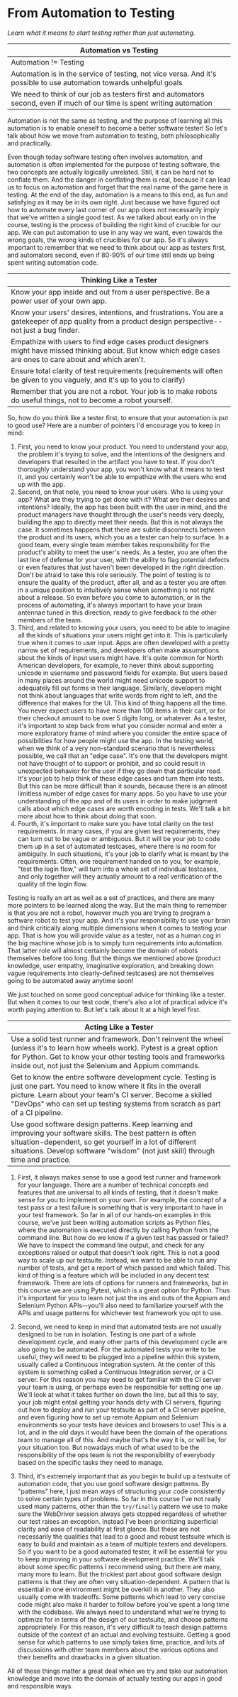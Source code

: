 # From Automation to Testing

*Learn what it means to start testing rather than just automating.*

Automation vs Testing |
---- |
Automation != Testing |
Automation is in the service of testing, not vice versa. And it's possible to use automation towards unhelpful goals |
We need to think of our job as testers first and automators second, even if much of our time is spent writing automation |

Automation is not the same as testing, and the purpose of learning all this automation is to enable oneself to become a better software tester! So let's talk about how we move from automation to testing, both philosophically and practically.

Even though today software testing often involves automation, and automation is often implemented for the purpose of testing software, the two concepts are actually logically unrelated. Still, it can be hard not to conflate them. And the danger in conflating them is real, because it can lead us to focus on automation and forget that the real name of the game here is testing. At the end of the day, automation is a means to this end, as fun and satisfying as it may be in its own right. Just because we have figured out how to automate every last corner of our app does not necessarily imply that we've written a single good test. As we talked about early on in the course, testing is the process of building the right kind of crucible for our app. We can put automation to use in any way we want, even towards the wrong goals, the wrong kinds of crucibles for our app. So it's always important to remember that we need to think about our app as testers first, and automators second, even if 80-90% of our time still ends up being spent writing automation code.

Thinking Like a Tester |
---- |
Know your app inside and out from a user perspective. Be a power user of your own app. |
Know your users' desires, intentions, and frustrations. You are a gatekeeper of app quality from a product design perspective--not just a bug finder. |
Empathize with users to find edge cases product designers might have missed thinking about. But know which edge cases are ones to care about and which aren't. |
Ensure total clarity of test requirements (requirements will often be given to you vaguely, and it's up to you to clarify) |
Remember that you are not a robot. Your job is to make robots do useful things, not to become a robot yourself. |

So, how do you think like a tester first, to ensure that your automation is put to good use? Here are a number of pointers I'd encourage you to keep in mind:

1. First, you need to know your product. You need to understand your app, the problem it's trying to solve, and the intentions of the designers and developers that resulted in the artifact you have to test. If you don't thoroughly understand your app, you won't know what it means to test it, and you certainly won't be able to empathize with the users who end up with the app.
2. Second, on that note, you need to know your users. Who is using your app? What are they trying to get done with it? What are their desires and intentions? Ideally, the app has been built with the user in mind, and the product managers have thought through the user's needs very deeply, building the app to directly meet their needs. But this is not always the case. It sometimes happens that there are subtle disconnects between the product and its users, which you as a tester can help to surface. In a good team, every single team member takes responsibility for the product's ability to meet the user's needs. As a tester, you are often the last line of defense for your user, with the ability to flag potential defects or even features that just haven't been developed in the right direction. Don't be afraid to take this role seriously. The point of testing is to ensure the quality of the product, after all, and as a tester you are often in a unique position to intuitively sense when something is not right about a release. So even before you come to automation, or in the process of automating, it's always important to have your brain antennae tuned in this direction, ready to give feedback to the other members of the team.
3. Third, and related to knowing your users, you need to be able to imagine all the kinds of situations your users might get into it. This is particularly true when it comes to user input. Apps are often developed with a pretty narrow set of requirements, and developers often make assumptions about the kinds of input users might have. It's quite common for North American developers, for example, to never think about supporting unicode in username and password fields for example. But users based in many places around the world might need unicode support to adequately fill out forms in their language. Similarly, developers might not think about languages that write words from right to left, and the difference that makes for the UI. This kind of thing happens all the time. You never expect users to have more than 100 items in their cart, or for their checkout amount to be over 5 digits long, or whatever. As a tester, it's important to step back from what you consider normal and enter a more exploratory frame of mind where you consider the entire space of possibilities for how people might use the app. In the testing world, when we think of a very non-standard scenario that is nevertheless possible, we call that an "edge case". It's one that the developers might not have thought of to support or prohibit, and so could result in unexpected behavior for the user if they go down that particular road. It's your job to help think of these edge cases and turn them into tests. But this can be more difficult than it sounds, because there is an almost limitless number of edge cases for many apps. So you have to use your understanding of the app and of its users in order to make judgment calls about which edge cases are worth encoding in tests. We'll talk a bit more about how to think about doing that soon.
4. Fourth, it's important to make sure you have total clarity on the test requirements. In many cases, if you are given test requirements, they can turn out to be vague or ambiguous. But it will be your job to code them up in a set of automated testcases, where there is no room for ambiguity. In such situations, it's your job to clarify what is meant by the requirements. Often, one requirement handed on to you, for example, "test the login flow," will turn into a whole set of individual testcases, and only together will they actually amount to a real verification of the quality of the login flow.

Testing is really an art as well as a set of practices, and there are many more pointers to be learned along the way. But the main thing to remember is that you are not a robot, however much you are trying to program a software robot to test your app. And it's your responsibility to use your brain and think critically along multiple dimensions when it comes to testing your app. That is how you will provide value as a tester, not as a human cog in the big machine whose job is to simply turn requirements into automation. That latter role will almost certainly become the domain of robots themselves before too long. But the things we mentioned above (product knowledge, user empathy, imaginative exploration, and breaking down vague requirements into clearly-defined testcases) are not themselves going to be automated away anytime soon!

We just touched on some good conceptual advice for thinking like a tester. But when it comes to our test code, there's also a lot of practical advice it's worth paying attention to. But let's talk about it at a high level first.

Acting Like a Tester |
---- |
Use a solid test runner and framework. Don't reinvent the wheel (unless it's to learn how wheels work). Pytest is a great option for Python. Get to know your other testing tools and frameworks inside out, not just the Selenium and Appium commands. |
Get to know the entire software development cycle. Testing is just one part. You need to know where it fits in the overall picture. Learn about your team's CI server. Become a skilled "DevOps" who can set up testing systems from scratch as part of a CI pipeline. |
Use good software design patterns. Keep learning and improving your software skills. The best pattern is often situation-dependent, so get yourself in a lot of different situations. Develop software "wisdom" (not just skill) through time and practice. |

1. First, it always makes sense to use a good test runner and framework for your language. There are a number of technical concepts and features that are universal to all kinds of testing, that it doesn't make sense for you to implement on your own. For example, the concept of a test pass or a test failure is something that is very important to have in your test framework. So far in all of our hands-on examples in this course, we've just been writing automation scripts as Python files, where the automation is executed directly by calling Python from the command line. But how do we know if a given test has passed or failed? We have to inspect the command line output, and check for any exceptions raised or output that doesn't look right. This is not a good way to scale up our testsuite. Instead, we want to be able to run any number of tests, and get a report of which passed and which failed. This kind of thing is a feature which will be included in any decent test framework. There are lots of options for runners and frameworks, but in this course we are using Pytest, which is a great option for Python. Thus it's important for you to learn not just the ins and outs of the Appium and Selenium Python APIs--you'll also need to familiarize yourself with the APIs and usage patterns for whichever test framework you opt to use.

2. Second, we need to keep in mind that automated tests are not usually designed to be run in isolation. Testing is one part of a whole development cycle, and many other parts of this development cycle are also going to be automated. For the automated tests you write to be useful, they will need to be plugged into a pipeline within this system, usually called a Continuous Integration system. At the center of this system is something called a Continuous Integration server, or a CI server. For this reason you may need to get familiar with the CI server your team is using, or perhaps even be responsible for setting one up. We'll look at what it takes further on down the line, but all this to say, your job might entail getting your hands dirty with CI servers, figuring out how to deploy and run your testsuite as part of a CI server pipeline, and even figuring how to set up remote Appium and Selenium environments so your tests have devices and browsers to use! This is a lot, and in the old days it would have been the domain of the operations team to manage all of this. And maybe that's the way it is, or will be, for your situation too. But nowadays much of what used to be the responsibility of the ops team is not the responsibility of everybody based on the specific tasks they need to manage.

3. Third, it's extremely important that as you begin to build up a testsuite of automation code, that you use good software design patterns. By "patterns" here, I just mean ways of structuring your code consistently to solve certain types of problems. So far in this course I've not really used many patterns, other than the <code>try/finally</code> pattern we use to make sure the WebDriver session always gets stopped regardless of whether our test raises an exception. Instead I've been prioritizing superficial clarity and ease of readability at first glance. But these are not necessarily the qualities that lead to a good and robust testsuite which is easy to build and maintain as a team of multiple testers and developers. So if you want to be a good automated tester, it will be essential for you to keep improving in your software development practice. We'll talk about some specific patterns I recommend using, but there are many, many more to learn. But the trickiest part about good software design patterns is that they are often very situation-dependent. A pattern that is essential in one environment might be overkill in another. They also usually come with tradeoffs. Some patterns which lead to very concise code might also make it harder to follow before you've spent a long time with the codebase. We always need to understand what we're trying to optimize for in terms of the design of our testsuite, and choose patterns appropriately. For this reason, it's very difficult to teach design patterns outside of the context of an actual and evolving testsuite. Getting a good sense for which patterns to use simply takes time, practice, and lots of discussions with other team members about the various options and their benefits and drawbacks in a given situation.

All of these things matter a great deal when we try and take our automation knowledge and move into the domain of actually testing our apps in good and responsible ways. 



